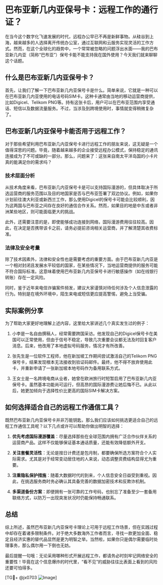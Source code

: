 # 巴布亚新几内亚保号卡：远程工作的通行证？

在当今这个数字化飞速发展的时代，远程办公早已不再是新鲜事物。从硅谷到上海，越来越多的人选择离开传统办公室，通过互联网和云服务实现灵活的工作方式。然而，在这个全球化的趋势中，一个常常被忽略的问题浮出水面——我的巴布亚新几内亚（简称“巴布亚”）保号卡能不能支持我在国外使用？今天我们就来聊聊这个话题。

## 什么是巴布亚新几内亚保号卡？

首先，让我们了解一下巴布亚新几内亚保号卡是什么。简单来说，它就是一种可以在巴布亚新几内亚使用的电话号码SIM卡。这种卡通常由当地的移动运营商提供，比如Digicel、Telikom PNG等。持有这张卡后，用户可以在巴布亚范围内享受通话、短信以及数据流量服务。不过，当涉及到跨境使用时，事情就变得稍微复杂了。

## 巴布亚新几内亚保号卡能否用于远程工作？

对于那些希望利用巴布亚新几内亚保号卡进行远程工作的朋友来说，这无疑是一个值得深思的问题。毕竟，随着越来越多的企业接受远程办公模式，保持稳定的通讯连接成为了不可或缺的一部分。那么，问题来了：这张来自南太平洋岛国的小卡片真的能满足你的需求吗？

### 技术层面分析

从技术角度来看，巴布亚新几内亚保号卡是可以支持国际漫游的，但具体取决于所选运营商的服务范围以及目的地国家是否与巴布亚签署了双边协议。例如，如果你计划前往澳大利亚或新西兰工作，那么使用Digicel的保号卡可能会比较顺利，因为这两国与巴布亚之间存在良好的通信合作关系。然而，如果目的地是中东或者非洲某些地区，则可能面临更大的挑战。

此外，还需要注意的是，即使能够成功连接到网络，国际漫游费用往往较高。因此，在决定是否携带该卡之前，请务必提前咨询相关运营商，并了解清楚其收费标准。

### 法律及安全考量

除了技术因素外，法律和安全性也是需要考虑的重要方面。由于巴布亚新几内亚是一个相对封闭且发展水平较低的国家，在某些情况下，当地运营商提供的服务可能不符合国际标准。这意味着使用巴布亚新几内亚保号卡进行敏感操作（如在线银行转账）存在一定风险。

同时，鉴于近年来电信诈骗案件频发，建议大家谨慎对待任何涉及个人信息泄露的行为。特别是在境外环境中，陌生来电或短信更应提高警惕，避免上当受骗。

## 实际案例分享

为了帮助大家更好地理解上述内容，这里给大家讲述几个真实发生过的例子：

1. 小李是一名自由撰稿人，经常需要跨国采访。他发现自己的Digicel保号卡在美国可以正常使用，但由于信号不稳定，导致几次重要会议都无法及时回复客户消息。后来，他改用了本地虚拟号码服务，情况才有所改善。

2. 张先生是一位软件工程师，他在新加坡工作期间尝试激活自己的Telikom PNG保号卡，结果发现根本无法接收到验证码邮件。最终，他不得不放弃使用此卡，并重新申请了一张新加坡本地号码作为备用联系方式。

3. 王女士是一名跨境电商从业者，她曾在欧洲旅行时短暂启用了巴布亚新几内亚保号卡。虽然基本功能尚可运行，但高昂的国际漫游费让她后悔不已。从此以后，她更加倾向于选择性价比更高的国际SIM卡解决方案。

## 如何选择适合自己的远程工作通信工具？

既然巴布亚新几内亚保号卡并非万能钥匙，那么我们应该如何挑选更适合自己的远程工作通信工具呢？以下几点或许可以帮助你做出明智的选择：

1. **优先考虑国际漫游覆盖**：尽量选择那些在全球范围内拥有广泛合作伙伴关系的运营商产品。这样不仅能够保证基本通话质量，还能有效降低额外开支。

2. **关注套餐灵活性**：无论是按日计费还是包月制，都要确保所选方案符合个人实际需求。尤其是对于经常变动居住地的人来说，动态调整资费结构显得尤为重要。

3. **注重隐私保护措施**：随着大数据时代的到来，个人信息安全日益受到重视。因此，在挑选服务商时务必确认其具备完善的数据加密技术和反欺诈机制。

4. **多渠道备份方案**：即便拥有一张可靠的工作号码，也别忘了准备至少一套备用联络方式，以防万一出现突发状况时仍能保持畅通联系。

## 总结

综上所述，虽然巴布亚新几内亚保号卡理论上可用于远程工作场景，但在实践过程中却存在着诸多限制条件。对于绝大多数海外工作者而言，寻找一款更加全面、稳定且经济实惠的替代品显然是更为明智之举。当然啦，如果你只是偶尔需要临时处理事务，那么偶尔用一下倒也无妨。

最后提醒一句哦：无论采用哪种形式开展远程工作，都请务必时刻牢记网络安全的重要性！毕竟在这个信息爆炸的时代里，“看不见”的威胁往往比表面上看到的风险还要可怕得多。

[TG💪+ @jx0703 ![Image](https://github.com/user-attachments/assets/dbca1d08-cadb-493c-b0ec-ad6f7a83f270)]